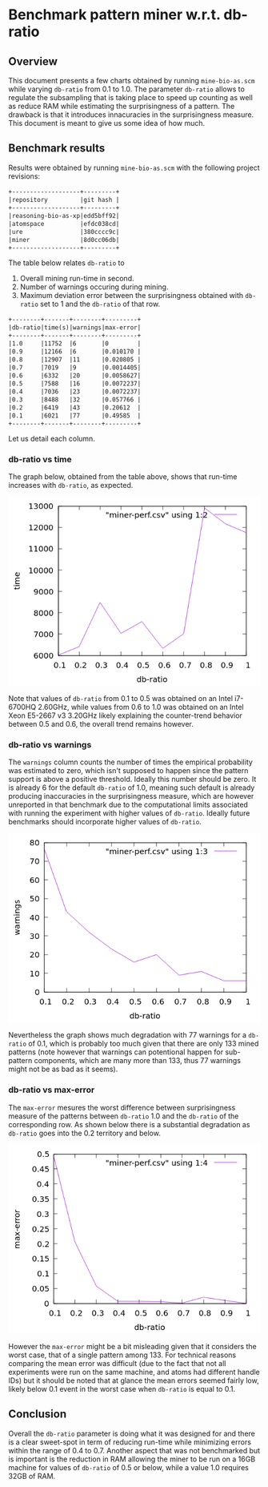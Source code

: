 # Benchmark pattern miner w.r.t. db-ratio

## Overview

This document presents a few charts obtained by running
`mine-bio-as.scm` while varying `db-ratio` from 0.1 to 1.0.  The
parameter `db-ratio` allows to regulate the subsampling that is taking
place to speed up counting as well as reduce RAM while estimating the
surprisingness of a pattern.  The drawback is that it introduces
innacuracies in the surprisingness measure.  This document is meant to
give us some idea of how much.

## Benchmark results

Results were obtained by running `mine-bio-as.scm` with the following
project revisions:

```
+-------------------+---------+
|repository         |git hash |
+-------------------+---------+
|reasoning-bio-as-xp|edd5bff92|
|atomspace          |efdc038cd|
|ure                |380cccc9c|
|miner              |8d0cc06db|
+-------------------+---------+
```

The table below relates `db-ratio` to

1. Overall mining run-time in second.
2. Number of warnings occuring during mining.
3. Maximum deviation error between the surprisingness obtained with
   `db-ratio` set to 1 and the `db-ratio` of that row.

```
+--------+-------+--------+---------+
|db-ratio|time(s)|warnings|max-error|
+--------+-------+--------+---------+
|1.0     |11752  |6       |0        |
|0.9     |12166  |6       |0.010170 |
|0.8     |12907  |11      |0.020805 |
|0.7     |7019   |9       |0.0014405|
|0.6     |6332   |20      |0.0058627|
|0.5     |7588   |16      |0.0072237|
|0.4     |7036   |23      |0.0072237|
|0.3     |8488   |32      |0.057766 |
|0.2     |6419   |43      |0.20612  |
|0.1     |6021   |77      |0.49585  |
+--------+-------+--------+---------+
```

Let us detail each column.

### db-ratio vs time

The graph below, obtained from the table above, shows that run-time
increases with `db-ratio`, as expected.

![db-ratio-vs-time](miner-perf-db-ratio-time.png)

Note that values of `db-ratio` from 0.1 to 0.5 was obtained on an
Intel i7-6700HQ 2.60GHz, while values from 0.6 to 1.0 was obtained on
an Intel Xeon E5-2667 v3 3.20GHz likely explaining the counter-trend
behavior between 0.5 and 0.6, the overall trend remains however.

### db-ratio vs warnings

The `warnings` column counts the number of times the empirical
probability was estimated to zero, which isn't supposed to happen
since the pattern support is above a positive threshold.  Ideally this
number should be zero.  It is already 6 for the default `db-ratio` of
1.0, meaning such default is already producing inaccuracies in the
surprisingness measure, which are however unreported in that benchmark
due to the computational limits associated with running the experiment
with higher values of `db-ratio`.  Ideally future benchmarks should
incorporate higher values of `db-ratio`.

![db-ratio-vs-warnings](miner-perf-db-ratio-warnings.png)

Nevertheless the graph shows much degradation with 77 warnings for a
`db-ratio` of 0.1, which is probably too much given that there are
only 133 mined patterns (note however that warnings can potentional
happen for sub-pattern components, which are many more than 133, thus
77 warnings might not be as bad as it seems).

### db-ratio vs max-error

The `max-error` mesures the worst difference between surprisingness
measure of the patterns between `db-ratio` 1.0 and the `db-ratio` of
the corresponding row.  As shown below there is a substantial
degradation as `db-ratio` goes into the 0.2 territory and below.

![db-ratio-vs-max-error](miner-perf-db-ratio-max-error.png)

However the `max-error` might be a bit misleading given that it
considers the worst case, that of a single pattern among 133.  For
technical reasons comparing the mean error was difficult (due to the
fact that not all experiments were run on the same machine, and atoms
had different handle IDs) but it should be noted that at glance the
mean errors seemed fairly low, likely below 0.1 event in the worst
case when `db-ratio` is equal to 0.1.

## Conclusion

Overall the `db-ratio` parameter is doing what it was designed for and
there is a clear sweet-spot in term of reducing run-time while
minimizing errors within the range of 0.4 to 0.7. Another aspect that
was not benchmarked but is important is the reduction in RAM allowing
the miner to be run on a 16GB machine for values of `db-ratio` of 0.5
or below, while a value 1.0 requires 32GB of RAM.
